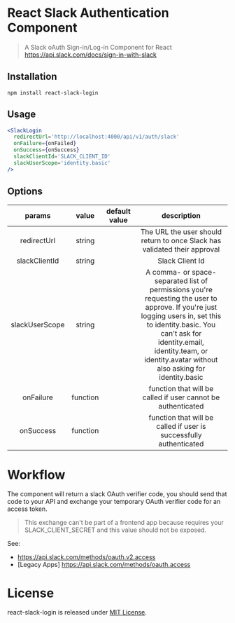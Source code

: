# React Slack Authentication Component

> A Slack oAuth Sign-in/Log-in Component for React
> https://api.slack.com/docs/sign-in-with-slack

## Installation

`npm install react-slack-login`

## Usage

```jsx harmony
<SlackLogin
  redirectUrl='http://localhost:4000/api/v1/auth/slack'
  onFailure={onFailed}
  onSuccess={onSuccess}
  slackClientId='SLACK_CLIENT_ID'
  slackUserScope='identity.basic'
/>
```

## Options

|     params     |  value   | default value |                                                                                                                          description                                                                                                                           |
| :------------: | :------: | :-----------: | :------------------------------------------------------------------------------------------------------------------------------------------------------------------------------------------------------------------------------------------------------------: |
|  redirectUrl   |  string  |               |                                                                                           The URL the user should return to once Slack has validated their approval                                                                                            |
| slackClientId  |  string  |               |                                                                                                                        Slack Client Id                                                                                                                         |
| slackUserScope |  string  |               | A comma- or space-separated list of permissions you're requesting the user to approve. If you're just logging users in, set this to identity.basic. You can't ask for identity.email, identity.team, or identity.avatar without also asking for identity.basic |
|   onFailure    | function |               |                                                                                                  function that will be called if user cannot be authenticated                                                                                                  |
|   onSuccess    | function |               |                                                                                               function that will be called if user is successfully authenticated                                                                                               |

# Workflow

The component will return a slack OAuth verifier code, you should send that code to your API and exchange your temporary OAuth verifier code for an access token.

> This exchange can't be part of a frontend app because requires your SLACK_CLIENT_SECRET and this value should not be exposed.

See:

- https://api.slack.com/methods/oauth.v2.access
- [Legacy Apps] https://api.slack.com/methods/oauth.access

# License

react-slack-login is released under [MIT License](https://opensource.org/licenses/MIT).
